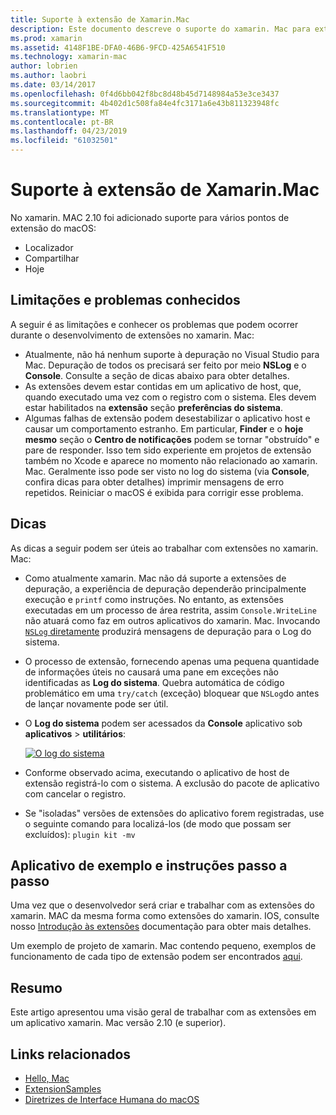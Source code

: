 ```yaml
---
title: Suporte à extensão de Xamarin.Mac
description: Este documento descreve o suporte do xamarin. Mac para extensões de localizador, compartilhamento e hoje. Ele examina as limitações e problemas conhecidos, links para um aplicativo de exemplo e instruções passo a passo e fornece dicas para trabalhar com extensões.
ms.prod: xamarin
ms.assetid: 4148F1BE-DFA0-46B6-9FCD-425A6541F510
ms.technology: xamarin-mac
author: lobrien
ms.author: laobri
ms.date: 03/14/2017
ms.openlocfilehash: 0f4d6bb042f8bc8d48b45d7148984a53e3ce3437
ms.sourcegitcommit: 4b402d1c508fa84e4fc3171a6e43b811323948fc
ms.translationtype: MT
ms.contentlocale: pt-BR
ms.lasthandoff: 04/23/2019
ms.locfileid: "61032501"
---
```

# <a name="xamarinmac-extension-support"></a>Suporte à extensão de Xamarin.Mac

No xamarin. MAC 2.10 foi adicionado suporte para vários pontos de extensão do macOS:

- Localizador
- Compartilhar
- Hoje

<a name="Limitations-and-Known-Issues" />

## <a name="limitations-and-known-issues"></a>Limitações e problemas conhecidos

A seguir é as limitações e conhecer os problemas que podem ocorrer durante o desenvolvimento de extensões no xamarin. Mac:

* Atualmente, não há nenhum suporte à depuração no Visual Studio para Mac. Depuração de todos os precisará ser feito por meio **NSLog** e o **Console**. Consulte a seção de dicas abaixo para obter detalhes.
* As extensões devem estar contidas em um aplicativo de host, que, quando executado uma vez com o registro com o sistema. Eles devem estar habilitados na **extensão** seção **preferências do sistema**. 
* Algumas falhas de extensão podem desestabilizar o aplicativo host e causar um comportamento estranho. Em particular, **Finder** e o **hoje mesmo** seção o **Centro de notificações** podem se tornar "obstruído" e pare de responder. Isso tem sido experiente em projetos de extensão também no Xcode e aparece no momento não relacionado ao xamarin. Mac. Geralmente isso pode ser visto no log do sistema (via **Console**, confira dicas para obter detalhes) imprimir mensagens de erro repetidos. Reiniciar o macOS é exibida para corrigir esse problema.

<a name="Tips" />

## <a name="tips"></a>Dicas

As dicas a seguir podem ser úteis ao trabalhar com extensões no xamarin. Mac:

- Como atualmente xamarin. Mac não dá suporte a extensões de depuração, a experiência de depuração dependerão principalmente execução e `printf` como instruções. No entanto, as extensões executadas em um processo de área restrita, assim `Console.WriteLine` não atuará como faz em outros aplicativos do xamarin. Mac. Invocando [ `NSLog` diretamente](https://gist.github.com/chamons/e2e409013a449cfbe1f2fbe5547f6554) produzirá mensagens de depuração para o Log do sistema.
- O processo de extensão, fornecendo apenas uma pequena quantidade de informações úteis no causará uma pane em exceções não identificadas as **Log do sistema**. Quebra automática de código problemático em uma `try/catch` (exceção) bloquear que `NSLog`do antes de lançar novamente pode ser útil.
- O **Log do sistema** podem ser acessados da **Console** aplicativo sob **aplicativos** > **utilitários**:

    [![](extensions-images/extension02.png "O log do sistema")](extensions-images/extension02.png#lightbox)
- Conforme observado acima, executando o aplicativo de host de extensão registrá-lo com o sistema. A exclusão do pacote de aplicativo com cancelar o registro. 
- Se "isoladas" versões de extensões do aplicativo forem registradas, use o seguinte comando para localizá-los (de modo que possam ser excluídos): `plugin kit -mv`


<a name="Walkthrough-and-Sample-App" />

## <a name="walkthrough-and-sample-app"></a>Aplicativo de exemplo e instruções passo a passo

Uma vez que o desenvolvedor será criar e trabalhar com as extensões do xamarin. MAC da mesma forma como extensões do xamarin. IOS, consulte nosso [Introdução às extensões](~/ios/platform/extensions.md) documentação para obter mais detalhes.

Um exemplo de projeto de xamarin. Mac contendo pequeno, exemplos de funcionamento de cada tipo de extensão podem ser encontrados [aqui](https://developer.xamarin.com/samples/mac/ExtensionSamples/).

<a name="Summary" />

## <a name="summary"></a>Resumo

Este artigo apresentou uma visão geral de trabalhar com as extensões em um aplicativo xamarin. Mac versão 2.10 (e superior).

## <a name="related-links"></a>Links relacionados

- [Hello, Mac](~/mac/get-started/hello-mac.md)
- [ExtensionSamples](https://developer.xamarin.com/samples/mac/ExtensionSamples/)
- [Diretrizes de Interface Humana do macOS](https://developer.apple.com/design/human-interface-guidelines/macos/overview/themes/)
